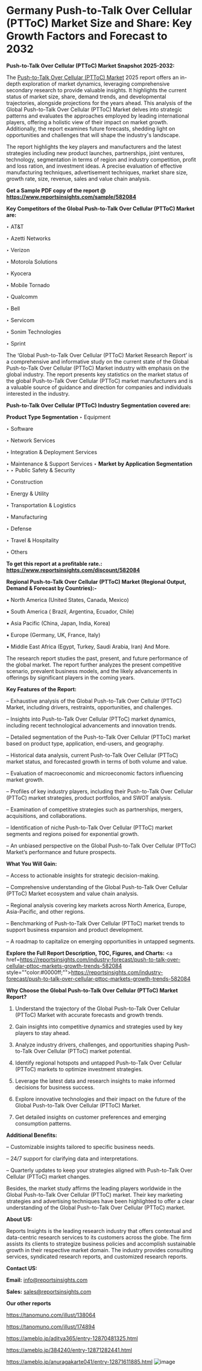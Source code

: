 # Germany Push-to-Talk Over Cellular (PTToC) Market Size and Share: Key Growth Factors and Forecast to 2032

<strong>Push-to-Talk Over Cellular (PTToC) Market Snapshot 2025-2032:</strong>

The <a href=https://www.reportsinsights.com/sample/582084>Push-to-Talk Over Cellular (PTToC) Market</a> 2025 report offers an in-depth exploration of market dynamics, leveraging comprehensive secondary research to provide valuable insights. It highlights the current status of market size, share, demand trends, and developmental trajectories, alongside projections for the years ahead. This analysis of the Global Push-to-Talk Over Cellular (PTToC) Market delves into strategic patterns and evaluates the approaches employed by leading international players, offering a holistic view of their impact on market growth. Additionally, the report examines future forecasts, shedding light on opportunities and challenges that will shape the industry's landscape.

The report highlights the key players and manufacturers and the latest strategies including new product launches, partnerships, joint ventures, technology, segmentation in terms of region and industry competition, profit and loss ration, and investment ideas. A precise evaluation of effective manufacturing techniques, advertisement techniques, market share size, growth rate, size, revenue, sales and value chain analysis.

<strong>Get a Sample PDF copy of the report @ <a href=https://www.reportsinsights.com/sample/582084 style=color:#0000ff;>https://www.reportsinsights.com/sample/582084</a></strong>

<strong>Key Competitors of the Global Push-to-Talk Over Cellular (PTToC) Market are:</strong>

‣ AT&T

‣ Azetti Networks

‣ Verizon

‣ Motorola Solutions

‣ Kyocera

‣ Mobile Tornado

‣ Qualcomm

‣ Bell

‣ Servicom

‣ Sonim Technologies

‣ Sprint

The ‘Global Push-to-Talk Over Cellular (PTToC) Market Research Report’ is a comprehensive and informative study on the current state of the Global Push-to-Talk Over Cellular (PTToC) Market industry with emphasis on the global industry. The report presents key statistics on the market status of the global Push-to-Talk Over Cellular (PTToC) market manufacturers and is a valuable source of guidance and direction for companies and individuals interested in the industry.

<strong>Push-to-Talk Over Cellular (PTToC) Industry Segmentation covered are:</strong>

<strong>Product Type Segmentation</strong>
‣
Equipment

‣ Software

‣ Network Services

‣ Integration & Deployment Services

‣ Maintenance & Support Services
‣ 
<strong>Market by Application Segmentation</strong>
‣
‣  Public Safety & Security

‣ Construction

‣ Energy & Utility

‣ Transportation & Logistics

‣ Manufacturing

‣ Defense

‣ Travel & Hospitality

‣ Others

<strong>To get this report at a profitable rate.: <a href=https://www.reportsinsights.com/discount/582084 style=color:#0000ff;>https://www.reportsinsights.com/discount/582084</a></strong>

<strong>Regional Push-to-Talk Over Cellular (PTToC) Market (Regional Output, Demand &amp; Forecast by Countries):-</strong>

• North America (United States, Canada, Mexico)

• South America ( Brazil, Argentina, Ecuador, Chile)

• Asia Pacific (China, Japan, India, Korea)

• Europe (Germany, UK, France, Italy)

• Middle East Africa (Egypt, Turkey, Saudi Arabia, Iran) And More.

The research report studies the past, present, and future performance of the global market. The report further analyzes the present competitive scenario, prevalent business models, and the likely advancements in offerings by significant players in the coming years.

<strong>Key Features of the Report:</strong>

– Exhaustive analysis of the Global Push-to-Talk Over Cellular (PTToC) Market, including drivers, restraints, opportunities, and challenges.

– Insights into Push-to-Talk Over Cellular (PTToC) market dynamics, including recent technological advancements and innovation trends.

– Detailed segmentation of the Push-to-Talk Over Cellular (PTToC) market based on product type, application, end-users, and geography.

– Historical data analysis, current Push-to-Talk Over Cellular (PTToC) market status, and forecasted growth in terms of both volume and value.

– Evaluation of macroeconomic and microeconomic factors influencing market growth.

– Profiles of key industry players, including their Push-to-Talk Over Cellular (PTToC) market strategies, product portfolios, and SWOT analysis.

– Examination of competitive strategies such as partnerships, mergers, acquisitions, and collaborations.

– Identification of niche Push-to-Talk Over Cellular (PTToC) market segments and regions poised for exponential growth.

– An unbiased perspective on the Global Push-to-Talk Over Cellular (PTToC) Market’s performance and future prospects.

<strong>What You Will Gain:</strong>

– Access to actionable insights for strategic decision-making.

– Comprehensive understanding of the Global Push-to-Talk Over Cellular (PTToC) Market ecosystem and value chain analysis.

– Regional analysis covering key markets across North America, Europe, Asia-Pacific, and other regions.

– Benchmarking of Push-to-Talk Over Cellular (PTToC) market trends to support business expansion and product development.

– A roadmap to capitalize on emerging opportunities in untapped segments.

<strong>Explore the Full Report Description, TOC, Figures, and Charts:</strong>
<a href=https://reportsinsights.com/industry-forecast/push-to-talk-over-cellular-pttoc-markets-growth-trends-582084 style=""color:#0000ff;"">https://reportsinsights.com/industry-forecast/push-to-talk-over-cellular-pttoc-markets-growth-trends-582084</a>

<strong>Why Choose the Global Push-to-Talk Over Cellular (PTToC) Market Report?</strong>

1. Understand the trajectory of the Global Push-to-Talk Over Cellular (PTToC) Market with accurate forecasts and growth trends.

2. Gain insights into competitive dynamics and strategies used by key players to stay ahead.

3. Analyze industry drivers, challenges, and opportunities shaping Push-to-Talk Over Cellular (PTToC) market potential.

4. Identify regional hotspots and untapped Push-to-Talk Over Cellular (PTToC) markets to optimize investment strategies.

5. Leverage the latest data and research insights to make informed decisions for business success.

6. Explore innovative technologies and their impact on the future of the Global Push-to-Talk Over Cellular (PTToC) Market.

7. Get detailed insights on customer preferences and emerging consumption patterns.

<strong>Additional Benefits:</strong>

– Customizable insights tailored to specific business needs.

– 24/7 support for clarifying data and interpretations.

– Quarterly updates to keep your strategies aligned with Push-to-Talk Over Cellular (PTToC) market changes.

Besides, the market study affirms the leading players worldwide in the Global Push-to-Talk Over Cellular (PTToC) market. Their key marketing strategies and advertising techniques have been highlighted to offer a clear understanding of the Global Push-to-Talk Over Cellular (PTToC) market.

<strong><strong>About US</strong>:</strong>

Reports Insights is the leading research industry that offers contextual and data-centric research services to its customers across the globe. The firm assists its clients to strategize business policies and accomplish sustainable growth in their respective market domain. The industry provides consulting services, syndicated research reports, and customized research reports.

<strong>Contact US:</strong>

<p class=><b>Email:</b> <a href=mailto:info@reportsinsights.com>info@reportsinsights.com</a></p>
<p class=><b>Sales:</b> <a href=mailto:sales@reportsinsights.com>sales@reportsinsights.com</a></p>

<strong>Our other reports</strong>

<a href=https://tanomuno.com/illust/138064>https://tanomuno.com/illust/138064</a>

<a href=https://tanomuno.com/illust/174894>https://tanomuno.com/illust/174894</a>

<a href=https://ameblo.jp/aditya365/entry-12870481325.html>https://ameblo.jp/aditya365/entry-12870481325.html</a>

<a href=https://ameblo.jp/384240/entry-12871282441.html>https://ameblo.jp/384240/entry-12871282441.html</a>

<a href=https://ameblo.jp/anuragakarte041/entry-12871611885.html>https://ameblo.jp/anuragakarte041/entry-12871611885.html</a>
![image](https://github.com/user-attachments/assets/a74049a9-6d95-4007-aa65-b3b709289d04)
